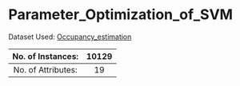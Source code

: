 # Parameter_Optimization_of_SVM

Dataset Used: [Occupancy_estimation](https://archive.ics.uci.edu/ml/machine-learning-databases/00640/)

| No. of Instances: | 10129 |
| :---:             |:---:  |
| No. of Attributes:|19     |


